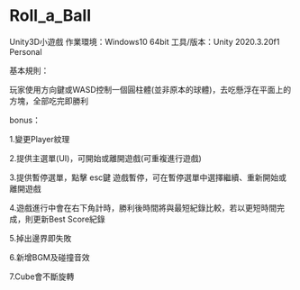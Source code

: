 # Roll_a_Ball
Unity3D小遊戲
作業環境：Windows10 64bit
工具/版本：Unity 2020.3.20f1 Personal

基本規則：

玩家使用方向鍵或WASD控制一個圓柱體(並非原本的球體)，去吃懸浮在平面上的方塊，全部吃完即勝利


bonus：

1.變更Player紋理

2.提供主選單(UI)，可開始或離開遊戲(可重複進行遊戲)

3.提供暫停選單，點擊 esc鍵 遊戲暫停，可在暫停選單中選擇繼續、重新開始或離開遊戲

4.遊戲進行中會在右下角計時，勝利後時間將與最短紀錄比較，若以更短時間完成，則更新Best Score紀錄

5.掉出邊界即失敗

6.新增BGM及碰撞音效

7.Cube會不斷旋轉
